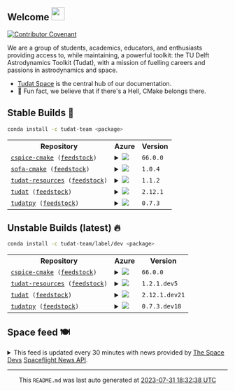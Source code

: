 ## Welcome <img src="https://raw.githubusercontent.com/MartinHeinz/MartinHeinz/master/wave.gif" width="30px">
[![Contributor Covenant](https://img.shields.io/badge/Contributor%20Covenant-2.1-4baaaa.svg?style=for-the-badge)](CODE_OF_CONDUCT.md)

We are a group of students, academics, educators, and enthusiasts providing access to, while maintaining, a powerful toolkit: the TU Delft Astrodynamics Toolkit (Tudat), with a mission of fuelling careers and passions in astrodynamics and space.
- [Tudat Space](https://tudat-space.readthedocs.io/en/latest/) is the central hub of our documentation.
- 🍿 Fun fact, we believe that if there's a Hell, CMake belongs there.

## Stable Builds 🔨
````bash
conda install -c tudat-team <package>
````
<!-- spaceflight news starts -->
<table>
  <tr>
    <th>Repository</th>
    <th>Azure</th>
    <th>Version</th>
  </tr>
<tr>
    <td><code><a href="https://github.com/tudat-team/cspice-cmake/tree/master" target="_blank">cspice-cmake</a> (<a href="https://github.com/tudat-team/cspice-cmake-feedstock/tree/master" target="_blank">feedstock</a>)</code></td>
    <td>
<details>
<summary>
<a href="https://dev.azure.com/tudat-team/feedstock-builds/_build/latest?definitionId=&amp;branchName=main">
<img src="https://dev.azure.com/tudat-team/feedstock-builds/_apis/build/status/feedstock-feedstock?branchName=main"/>
</a>
</summary>
<table>
<thead><tr><th>Variant</th><th>Status</th></tr></thead>
<tbody><tr>
<td>linux_64</td>
<td>
<a href="https://dev.azure.com/tudat-team/feedstock-builds/_build/latest?definitionId=&amp;branchName=main">
<img alt="variant" src="https://dev.azure.com/tudat-team/feedstock-builds/_apis/build/status/feedstock-feedstock?branchName=main&amp;jobName=linux&amp;configuration=linux%20linux_64_"/>
</a>
</td>
</tr><tr>
<td>osx_64</td>
<td>
<a href="https://dev.azure.com/tudat-team/feedstock-builds/_build/latest?definitionId=&amp;branchName=main">
<img alt="variant" src="https://dev.azure.com/tudat-team/feedstock-builds/_apis/build/status/feedstock-feedstock?branchName=main&amp;jobName=osx&amp;configuration=osx%20osx_64_"/>
</a>
</td>
</tr><tr>
<td>osx_arm64</td>
<td>
<a href="https://dev.azure.com/tudat-team/feedstock-builds/_build/latest?definitionId=&amp;branchName=main">
<img alt="variant" src="https://dev.azure.com/tudat-team/feedstock-builds/_apis/build/status/feedstock-feedstock?branchName=main&amp;jobName=osx&amp;configuration=osx%20osx_arm64_"/>
</a>
</td>
</tr><tr>
<td>win_64</td>
<td>
<a href="https://dev.azure.com/tudat-team/feedstock-builds/_build/latest?definitionId=&amp;branchName=main">
<img alt="variant" src="https://dev.azure.com/tudat-team/feedstock-builds/_apis/build/status/feedstock-feedstock?branchName=main&amp;jobName=win&amp;configuration=win%20win_64_"/>
</a>
</td>
</tr>
</tbody>
</table>
</details>
</td>
    <td><code>66.0.0</code></td>
  </tr>
<tr>
    <td><code><a href="https://github.com/tudat-team/sofa-cmake/tree/master" target="_blank">sofa-cmake</a> (<a href="https://github.com/tudat-team/sofa-cmake-feedstock/tree/master" target="_blank">feedstock</a>)</code></td>
    <td>
<details>
<summary>
<a href="https://dev.azure.com/tudat-team/feedstock-builds/_build/latest?definitionId=&amp;branchName=main">
<img src="https://dev.azure.com/tudat-team/feedstock-builds/_apis/build/status/feedstock-feedstock?branchName=main"/>
</a>
</summary>
<table>
<thead><tr><th>Variant</th><th>Status</th></tr></thead>
<tbody><tr>
<td>linux_64</td>
<td>
<a href="https://dev.azure.com/tudat-team/feedstock-builds/_build/latest?definitionId=&amp;branchName=main">
<img alt="variant" src="https://dev.azure.com/tudat-team/feedstock-builds/_apis/build/status/feedstock-feedstock?branchName=main&amp;jobName=linux&amp;configuration=linux%20linux_64_"/>
</a>
</td>
</tr><tr>
<td>osx_64</td>
<td>
<a href="https://dev.azure.com/tudat-team/feedstock-builds/_build/latest?definitionId=&amp;branchName=main">
<img alt="variant" src="https://dev.azure.com/tudat-team/feedstock-builds/_apis/build/status/feedstock-feedstock?branchName=main&amp;jobName=osx&amp;configuration=osx%20osx_64_"/>
</a>
</td>
</tr><tr>
<td>osx_arm64</td>
<td>
<a href="https://dev.azure.com/tudat-team/feedstock-builds/_build/latest?definitionId=&amp;branchName=main">
<img alt="variant" src="https://dev.azure.com/tudat-team/feedstock-builds/_apis/build/status/feedstock-feedstock?branchName=main&amp;jobName=osx&amp;configuration=osx%20osx_arm64_"/>
</a>
</td>
</tr><tr>
<td>win_64</td>
<td>
<a href="https://dev.azure.com/tudat-team/feedstock-builds/_build/latest?definitionId=&amp;branchName=main">
<img alt="variant" src="https://dev.azure.com/tudat-team/feedstock-builds/_apis/build/status/feedstock-feedstock?branchName=main&amp;jobName=win&amp;configuration=win%20win_64_"/>
</a>
</td>
</tr>
</tbody>
</table>
</details>
</td>
    <td><code>1.0.4</code></td>
  </tr>
<tr>
    <td><code><a href="https://github.com/tudat-team/tudat-resources/tree/master" target="_blank">tudat-resources</a> (<a href="https://github.com/tudat-team/tudat-resources-feedstock/tree/master" target="_blank">feedstock</a>)</code></td>
    <td>
<details>
<summary>
<a href="https://dev.azure.com/tudat-team/feedstock-builds/_build/latest?definitionId=&amp;branchName=main">
<img src="https://dev.azure.com/tudat-team/feedstock-builds/_apis/build/status/feedstock-feedstock?branchName=main"/>
</a>
</summary>
<table>
<thead><tr><th>Variant</th><th>Status</th></tr></thead>
<tbody><tr>
<td>linux_64</td>
<td>
<a href="https://dev.azure.com/tudat-team/feedstock-builds/_build/latest?definitionId=&amp;branchName=main">
<img alt="variant" src="https://dev.azure.com/tudat-team/feedstock-builds/_apis/build/status/feedstock-feedstock?branchName=main&amp;jobName=linux&amp;configuration=linux%20linux_64_"/>
</a>
</td>
</tr><tr>
<td>osx_64</td>
<td>
<a href="https://dev.azure.com/tudat-team/feedstock-builds/_build/latest?definitionId=&amp;branchName=main">
<img alt="variant" src="https://dev.azure.com/tudat-team/feedstock-builds/_apis/build/status/feedstock-feedstock?branchName=main&amp;jobName=osx&amp;configuration=osx%20osx_64_"/>
</a>
</td>
</tr><tr>
<td>osx_arm64</td>
<td>
<a href="https://dev.azure.com/tudat-team/feedstock-builds/_build/latest?definitionId=&amp;branchName=main">
<img alt="variant" src="https://dev.azure.com/tudat-team/feedstock-builds/_apis/build/status/feedstock-feedstock?branchName=main&amp;jobName=osx&amp;configuration=osx%20osx_arm64_"/>
</a>
</td>
</tr><tr>
<td>win_64</td>
<td>
<a href="https://dev.azure.com/tudat-team/feedstock-builds/_build/latest?definitionId=&amp;branchName=main">
<img alt="variant" src="https://dev.azure.com/tudat-team/feedstock-builds/_apis/build/status/feedstock-feedstock?branchName=main&amp;jobName=win&amp;configuration=win%20win_64_"/>
</a>
</td>
</tr>
</tbody>
</table>
</details>
</td>
    <td><code>1.1.2</code></td>
  </tr>
<tr>
    <td><code><a href="https://github.com/tudat-team/tudat/tree/master" target="_blank">tudat</a> (<a href="https://github.com/tudat-team/tudat-feedstock/tree/master" target="_blank">feedstock</a>)</code></td>
    <td>
<details>
<summary>
<a href="https://dev.azure.com/tudat-team/feedstock-builds/_build/latest?definitionId=&amp;branchName=main">
<img src="https://dev.azure.com/tudat-team/feedstock-builds/_apis/build/status/feedstock-feedstock?branchName=main"/>
</a>
</summary>
<table>
<thead><tr><th>Variant</th><th>Status</th></tr></thead>
<tbody><tr>
<td>linux_64</td>
<td>
<a href="https://dev.azure.com/tudat-team/feedstock-builds/_build/latest?definitionId=&amp;branchName=main">
<img alt="variant" src="https://dev.azure.com/tudat-team/feedstock-builds/_apis/build/status/feedstock-feedstock?branchName=main&amp;jobName=linux&amp;configuration=linux%20linux_64_"/>
</a>
</td>
</tr><tr>
<td>osx_64</td>
<td>
<a href="https://dev.azure.com/tudat-team/feedstock-builds/_build/latest?definitionId=&amp;branchName=main">
<img alt="variant" src="https://dev.azure.com/tudat-team/feedstock-builds/_apis/build/status/feedstock-feedstock?branchName=main&amp;jobName=osx&amp;configuration=osx%20osx_64_"/>
</a>
</td>
</tr><tr>
<td>osx_arm64</td>
<td>
<a href="https://dev.azure.com/tudat-team/feedstock-builds/_build/latest?definitionId=&amp;branchName=main">
<img alt="variant" src="https://dev.azure.com/tudat-team/feedstock-builds/_apis/build/status/feedstock-feedstock?branchName=main&amp;jobName=osx&amp;configuration=osx%20osx_arm64_"/>
</a>
</td>
</tr><tr>
<td>win_64</td>
<td>
<a href="https://dev.azure.com/tudat-team/feedstock-builds/_build/latest?definitionId=&amp;branchName=main">
<img alt="variant" src="https://dev.azure.com/tudat-team/feedstock-builds/_apis/build/status/feedstock-feedstock?branchName=main&amp;jobName=win&amp;configuration=win%20win_64_"/>
</a>
</td>
</tr>
</tbody>
</table>
</details>
</td>
    <td><code>2.12.1</code></td>
  </tr>
<tr>
    <td><code><a href="https://github.com/tudat-team/tudatpy/tree/master" target="_blank">tudatpy</a> (<a href="https://github.com/tudat-team/tudatpy-feedstock/tree/master" target="_blank">feedstock</a>)</code></td>
    <td>
<details>
<summary>
<a href="https://dev.azure.com/tudat-team/feedstock-builds/_build/latest?definitionId=&amp;branchName=main">
<img src="https://dev.azure.com/tudat-team/feedstock-builds/_apis/build/status/feedstock-feedstock?branchName=main"/>
</a>
</summary>
<table>
<thead><tr><th>Variant</th><th>Status</th></tr></thead>
<tbody><tr>
<td>linux_64_python3.10.____cpython</td>
<td>
<a href="https://dev.azure.com/tudat-team/feedstock-builds/_build/latest?definitionId=&amp;branchName=main">
<img alt="variant" src="https://dev.azure.com/tudat-team/feedstock-builds/_apis/build/status/feedstock-feedstock?branchName=main&amp;jobName=linux&amp;configuration=linux%20linux_64_python3.10.____cpython"/>
</a>
</td>
</tr><tr>
<td>linux_64_python3.8.____cpython</td>
<td>
<a href="https://dev.azure.com/tudat-team/feedstock-builds/_build/latest?definitionId=&amp;branchName=main">
<img alt="variant" src="https://dev.azure.com/tudat-team/feedstock-builds/_apis/build/status/feedstock-feedstock?branchName=main&amp;jobName=linux&amp;configuration=linux%20linux_64_python3.8.____cpython"/>
</a>
</td>
</tr><tr>
<td>linux_64_python3.9.____cpython</td>
<td>
<a href="https://dev.azure.com/tudat-team/feedstock-builds/_build/latest?definitionId=&amp;branchName=main">
<img alt="variant" src="https://dev.azure.com/tudat-team/feedstock-builds/_apis/build/status/feedstock-feedstock?branchName=main&amp;jobName=linux&amp;configuration=linux%20linux_64_python3.9.____cpython"/>
</a>
</td>
</tr><tr>
<td>osx_64_python3.10.____cpython</td>
<td>
<a href="https://dev.azure.com/tudat-team/feedstock-builds/_build/latest?definitionId=&amp;branchName=main">
<img alt="variant" src="https://dev.azure.com/tudat-team/feedstock-builds/_apis/build/status/feedstock-feedstock?branchName=main&amp;jobName=osx&amp;configuration=osx%20osx_64_python3.10.____cpython"/>
</a>
</td>
</tr><tr>
<td>osx_64_python3.8.____cpython</td>
<td>
<a href="https://dev.azure.com/tudat-team/feedstock-builds/_build/latest?definitionId=&amp;branchName=main">
<img alt="variant" src="https://dev.azure.com/tudat-team/feedstock-builds/_apis/build/status/feedstock-feedstock?branchName=main&amp;jobName=osx&amp;configuration=osx%20osx_64_python3.8.____cpython"/>
</a>
</td>
</tr><tr>
<td>osx_64_python3.9.____cpython</td>
<td>
<a href="https://dev.azure.com/tudat-team/feedstock-builds/_build/latest?definitionId=&amp;branchName=main">
<img alt="variant" src="https://dev.azure.com/tudat-team/feedstock-builds/_apis/build/status/feedstock-feedstock?branchName=main&amp;jobName=osx&amp;configuration=osx%20osx_64_python3.9.____cpython"/>
</a>
</td>
</tr><tr>
<td>osx_arm64_python3.10.____cpython</td>
<td>
<a href="https://dev.azure.com/tudat-team/feedstock-builds/_build/latest?definitionId=&amp;branchName=main">
<img alt="variant" src="https://dev.azure.com/tudat-team/feedstock-builds/_apis/build/status/feedstock-feedstock?branchName=main&amp;jobName=osx&amp;configuration=osx%20osx_arm64_python3.10.____cpython"/>
</a>
</td>
</tr><tr>
<td>osx_arm64_python3.8.____cpython</td>
<td>
<a href="https://dev.azure.com/tudat-team/feedstock-builds/_build/latest?definitionId=&amp;branchName=main">
<img alt="variant" src="https://dev.azure.com/tudat-team/feedstock-builds/_apis/build/status/feedstock-feedstock?branchName=main&amp;jobName=osx&amp;configuration=osx%20osx_arm64_python3.8.____cpython"/>
</a>
</td>
</tr><tr>
<td>osx_arm64_python3.9.____cpython</td>
<td>
<a href="https://dev.azure.com/tudat-team/feedstock-builds/_build/latest?definitionId=&amp;branchName=main">
<img alt="variant" src="https://dev.azure.com/tudat-team/feedstock-builds/_apis/build/status/feedstock-feedstock?branchName=main&amp;jobName=osx&amp;configuration=osx%20osx_arm64_python3.9.____cpython"/>
</a>
</td>
</tr><tr>
<td>win_64_python3.10.____cpython</td>
<td>
<a href="https://dev.azure.com/tudat-team/feedstock-builds/_build/latest?definitionId=&amp;branchName=main">
<img alt="variant" src="https://dev.azure.com/tudat-team/feedstock-builds/_apis/build/status/feedstock-feedstock?branchName=main&amp;jobName=win&amp;configuration=win%20win_64_python3.10.____cpython"/>
</a>
</td>
</tr><tr>
<td>win_64_python3.8.____cpython</td>
<td>
<a href="https://dev.azure.com/tudat-team/feedstock-builds/_build/latest?definitionId=&amp;branchName=main">
<img alt="variant" src="https://dev.azure.com/tudat-team/feedstock-builds/_apis/build/status/feedstock-feedstock?branchName=main&amp;jobName=win&amp;configuration=win%20win_64_python3.8.____cpython"/>
</a>
</td>
</tr><tr>
<td>win_64_python3.9.____cpython</td>
<td>
<a href="https://dev.azure.com/tudat-team/feedstock-builds/_build/latest?definitionId=&amp;branchName=main">
<img alt="variant" src="https://dev.azure.com/tudat-team/feedstock-builds/_apis/build/status/feedstock-feedstock?branchName=main&amp;jobName=win&amp;configuration=win%20win_64_python3.9.____cpython"/>
</a>
</td>
</tr>
</tbody>
</table>
</details>
</td>
    <td><code>0.7.3</code></td>
  </tr>

</table>

## Unstable Builds (latest) 🔥
````bash
conda install -c tudat-team/label/dev <package>
````
<!-- spaceflight news starts -->
<table>
  <tr>
    <th>Repository</th>
    <th>Azure</th>
    <th>Version</th>
  </tr>
<tr>
    <td><code><a href="https://github.com/tudat-team/cspice-cmake/tree/develop" target="_blank">cspice-cmake</a> (<a href="https://github.com/tudat-team/cspice-cmake-feedstock/tree/develop" target="_blank">feedstock</a>)</code></td>
    <td>
<details>
<summary>
<a href="https://dev.azure.com/tudat-team/feedstock-builds/_build/latest?definitionId=&amp;branchName=master">
<img src="https://dev.azure.com/tudat-team/feedstock-builds/_apis/build/status/cspice-cmake-feedstock?branchName=master"/>
</a>
</summary>
<table>
<thead><tr><th>Variant</th><th>Status</th></tr></thead>
<tbody><tr>
<td>linux_64</td>
<td>
<a href="https://dev.azure.com/tudat-team/feedstock-builds/_build/latest?definitionId=&amp;branchName=master">
<img alt="variant" src="https://dev.azure.com/tudat-team/feedstock-builds/_apis/build/status/cspice-cmake-feedstock?branchName=master&amp;jobName=linux&amp;configuration=linux_64_"/>
</a>
</td>
</tr><tr>
<td>osx_64</td>
<td>
<a href="https://dev.azure.com/tudat-team/feedstock-builds/_build/latest?definitionId=&amp;branchName=master">
<img alt="variant" src="https://dev.azure.com/tudat-team/feedstock-builds/_apis/build/status/cspice-cmake-feedstock?branchName=master&amp;jobName=osx&amp;configuration=osx_64_"/>
</a>
</td>
</tr><tr>
<td>win_64</td>
<td>
<a href="https://dev.azure.com/tudat-team/feedstock-builds/_build/latest?definitionId=&amp;branchName=master">
<img alt="variant" src="https://dev.azure.com/tudat-team/feedstock-builds/_apis/build/status/cspice-cmake-feedstock?branchName=master&amp;jobName=win&amp;configuration=win_64_"/>
</a>
</td>
</tr>
</tbody>
</table>
</details>
</td>
    <td><code>66.0.0</code></td>
  </tr>
<tr>
    <td><code><a href="https://github.com/tudat-team/tudat-resources/tree/develop" target="_blank">tudat-resources</a> (<a href="https://github.com/tudat-team/tudat-resources-feedstock/tree/develop" target="_blank">feedstock</a>)</code></td>
    <td>
<details>
<summary>
<a href="https://dev.azure.com/tudat-team/feedstock-builds/_build/latest?definitionId=4&amp;branchName=master">
<img src="https://dev.azure.com/tudat-team/feedstock-builds/_apis/build/status/tudat-resources-feedstock?branchName=master"/>
</a>
</summary>
<table>
<thead><tr><th>Variant</th><th>Status</th></tr></thead>
<tbody><tr>
<td>linux_64</td>
<td>
<a href="https://dev.azure.com/tudat-team/feedstock-builds/_build/latest?definitionId=4&amp;branchName=master">
<img alt="variant" src="https://dev.azure.com/tudat-team/feedstock-builds/_apis/build/status/tudat-resources-feedstock?branchName=master&amp;jobName=linux&amp;configuration=linux_64_"/>
</a>
</td>
</tr><tr>
<td>osx_64</td>
<td>
<a href="https://dev.azure.com/tudat-team/feedstock-builds/_build/latest?definitionId=4&amp;branchName=master">
<img alt="variant" src="https://dev.azure.com/tudat-team/feedstock-builds/_apis/build/status/tudat-resources-feedstock?branchName=master&amp;jobName=osx&amp;configuration=osx_64_"/>
</a>
</td>
</tr><tr>
<td>osx_arm64</td>
<td>
<a href="https://dev.azure.com/tudat-team/feedstock-builds/_build/latest?definitionId=4&amp;branchName=master">
<img alt="variant" src="https://dev.azure.com/tudat-team/feedstock-builds/_apis/build/status/tudat-resources-feedstock?branchName=master&amp;jobName=osx&amp;configuration=osx_arm64_"/>
</a>
</td>
</tr><tr>
<td>win_64</td>
<td>
<a href="https://dev.azure.com/tudat-team/feedstock-builds/_build/latest?definitionId=4&amp;branchName=master">
<img alt="variant" src="https://dev.azure.com/tudat-team/feedstock-builds/_apis/build/status/tudat-resources-feedstock?branchName=master&amp;jobName=win&amp;configuration=win_64_"/>
</a>
</td>
</tr>
</tbody>
</table>
</details>
</td>
    <td><code>1.2.1.dev5</code></td>
  </tr>
<tr>
    <td><code><a href="https://github.com/tudat-team/tudat/tree/develop" target="_blank">tudat</a> (<a href="https://github.com/tudat-team/tudat-feedstock/tree/develop" target="_blank">feedstock</a>)</code></td>
    <td>
<details>
<summary>
<a href="https://dev.azure.com/tudat-team/feedstock-builds/_build/latest?definitionId=2&amp;branchName=main">
<img src="https://dev.azure.com/tudat-team/feedstock-builds/_apis/build/status/tudat-feedstock?branchName=main"/>
</a>
</summary>
<table>
<thead><tr><th>Variant</th><th>Status</th></tr></thead>
<tbody><tr>
<td>linux_64</td>
<td>
<a href="https://dev.azure.com/tudat-team/feedstock-builds/_build/latest?definitionId=2&amp;branchName=main">
<img alt="variant" src="https://dev.azure.com/tudat-team/feedstock-builds/_apis/build/status/tudat-feedstock?branchName=main&amp;jobName=linux&amp;configuration=linux%20linux_64_"/>
</a>
</td>
</tr><tr>
<td>osx_64</td>
<td>
<a href="https://dev.azure.com/tudat-team/feedstock-builds/_build/latest?definitionId=2&amp;branchName=main">
<img alt="variant" src="https://dev.azure.com/tudat-team/feedstock-builds/_apis/build/status/tudat-feedstock?branchName=main&amp;jobName=osx&amp;configuration=osx%20osx_64_"/>
</a>
</td>
</tr><tr>
<td>osx_arm64</td>
<td>
<a href="https://dev.azure.com/tudat-team/feedstock-builds/_build/latest?definitionId=2&amp;branchName=main">
<img alt="variant" src="https://dev.azure.com/tudat-team/feedstock-builds/_apis/build/status/tudat-feedstock?branchName=main&amp;jobName=osx&amp;configuration=osx%20osx_arm64_"/>
</a>
</td>
</tr><tr>
<td>win_64</td>
<td>
<a href="https://dev.azure.com/tudat-team/feedstock-builds/_build/latest?definitionId=2&amp;branchName=main">
<img alt="variant" src="https://dev.azure.com/tudat-team/feedstock-builds/_apis/build/status/tudat-feedstock?branchName=main&amp;jobName=win&amp;configuration=win%20win_64_"/>
</a>
</td>
</tr>
</tbody>
</table>
</details>
</td>
    <td><code>2.12.1.dev21</code></td>
  </tr>
<tr>
    <td><code><a href="https://github.com/tudat-team/tudatpy/tree/develop" target="_blank">tudatpy</a> (<a href="https://github.com/tudat-team/tudatpy-feedstock/tree/develop" target="_blank">feedstock</a>)</code></td>
    <td>
<details>
<summary>
<a href="https://dev.azure.com/tudat-team/feedstock-builds/_build/latest?definitionId=3&amp;branchName=main">
<img src="https://dev.azure.com/tudat-team/feedstock-builds/_apis/build/status/tudatpy-feedstock?branchName=main"/>
</a>
</summary>
<table>
<thead><tr><th>Variant</th><th>Status</th></tr></thead>
<tbody><tr>
<td>linux_64_python3.10.____cpython</td>
<td>
<a href="https://dev.azure.com/tudat-team/feedstock-builds/_build/latest?definitionId=3&amp;branchName=main">
<img alt="variant" src="https://dev.azure.com/tudat-team/feedstock-builds/_apis/build/status/tudatpy-feedstock?branchName=main&amp;jobName=linux&amp;configuration=linux%20linux_64_python3.10.____cpython"/>
</a>
</td>
</tr><tr>
<td>linux_64_python3.8.____cpython</td>
<td>
<a href="https://dev.azure.com/tudat-team/feedstock-builds/_build/latest?definitionId=3&amp;branchName=main">
<img alt="variant" src="https://dev.azure.com/tudat-team/feedstock-builds/_apis/build/status/tudatpy-feedstock?branchName=main&amp;jobName=linux&amp;configuration=linux%20linux_64_python3.8.____cpython"/>
</a>
</td>
</tr><tr>
<td>linux_64_python3.9.____cpython</td>
<td>
<a href="https://dev.azure.com/tudat-team/feedstock-builds/_build/latest?definitionId=3&amp;branchName=main">
<img alt="variant" src="https://dev.azure.com/tudat-team/feedstock-builds/_apis/build/status/tudatpy-feedstock?branchName=main&amp;jobName=linux&amp;configuration=linux%20linux_64_python3.9.____cpython"/>
</a>
</td>
</tr><tr>
<td>osx_64_python3.10.____cpython</td>
<td>
<a href="https://dev.azure.com/tudat-team/feedstock-builds/_build/latest?definitionId=3&amp;branchName=main">
<img alt="variant" src="https://dev.azure.com/tudat-team/feedstock-builds/_apis/build/status/tudatpy-feedstock?branchName=main&amp;jobName=osx&amp;configuration=osx%20osx_64_python3.10.____cpython"/>
</a>
</td>
</tr><tr>
<td>osx_64_python3.8.____cpython</td>
<td>
<a href="https://dev.azure.com/tudat-team/feedstock-builds/_build/latest?definitionId=3&amp;branchName=main">
<img alt="variant" src="https://dev.azure.com/tudat-team/feedstock-builds/_apis/build/status/tudatpy-feedstock?branchName=main&amp;jobName=osx&amp;configuration=osx%20osx_64_python3.8.____cpython"/>
</a>
</td>
</tr><tr>
<td>osx_64_python3.9.____cpython</td>
<td>
<a href="https://dev.azure.com/tudat-team/feedstock-builds/_build/latest?definitionId=3&amp;branchName=main">
<img alt="variant" src="https://dev.azure.com/tudat-team/feedstock-builds/_apis/build/status/tudatpy-feedstock?branchName=main&amp;jobName=osx&amp;configuration=osx%20osx_64_python3.9.____cpython"/>
</a>
</td>
</tr><tr>
<td>osx_arm64_python3.10.____cpython</td>
<td>
<a href="https://dev.azure.com/tudat-team/feedstock-builds/_build/latest?definitionId=3&amp;branchName=main">
<img alt="variant" src="https://dev.azure.com/tudat-team/feedstock-builds/_apis/build/status/tudatpy-feedstock?branchName=main&amp;jobName=osx&amp;configuration=osx%20osx_arm64_python3.10.____cpython"/>
</a>
</td>
</tr><tr>
<td>osx_arm64_python3.8.____cpython</td>
<td>
<a href="https://dev.azure.com/tudat-team/feedstock-builds/_build/latest?definitionId=3&amp;branchName=main">
<img alt="variant" src="https://dev.azure.com/tudat-team/feedstock-builds/_apis/build/status/tudatpy-feedstock?branchName=main&amp;jobName=osx&amp;configuration=osx%20osx_arm64_python3.8.____cpython"/>
</a>
</td>
</tr><tr>
<td>osx_arm64_python3.9.____cpython</td>
<td>
<a href="https://dev.azure.com/tudat-team/feedstock-builds/_build/latest?definitionId=3&amp;branchName=main">
<img alt="variant" src="https://dev.azure.com/tudat-team/feedstock-builds/_apis/build/status/tudatpy-feedstock?branchName=main&amp;jobName=osx&amp;configuration=osx%20osx_arm64_python3.9.____cpython"/>
</a>
</td>
</tr><tr>
<td>win_64_python3.10.____cpython</td>
<td>
<a href="https://dev.azure.com/tudat-team/feedstock-builds/_build/latest?definitionId=3&amp;branchName=main">
<img alt="variant" src="https://dev.azure.com/tudat-team/feedstock-builds/_apis/build/status/tudatpy-feedstock?branchName=main&amp;jobName=win&amp;configuration=win%20win_64_python3.10.____cpython"/>
</a>
</td>
</tr><tr>
<td>win_64_python3.8.____cpython</td>
<td>
<a href="https://dev.azure.com/tudat-team/feedstock-builds/_build/latest?definitionId=3&amp;branchName=main">
<img alt="variant" src="https://dev.azure.com/tudat-team/feedstock-builds/_apis/build/status/tudatpy-feedstock?branchName=main&amp;jobName=win&amp;configuration=win%20win_64_python3.8.____cpython"/>
</a>
</td>
</tr><tr>
<td>win_64_python3.9.____cpython</td>
<td>
<a href="https://dev.azure.com/tudat-team/feedstock-builds/_build/latest?definitionId=3&amp;branchName=main">
<img alt="variant" src="https://dev.azure.com/tudat-team/feedstock-builds/_apis/build/status/tudatpy-feedstock?branchName=main&amp;jobName=win&amp;configuration=win%20win_64_python3.9.____cpython"/>
</a>
</td>
</tr>
</tbody>
</table>
</details>
</td>
    <td><code>0.7.3.dev18</code></td>
  </tr>

</table>

<!-- spaceflight news ends -->

## Space feed 🍽️
<details>
<summary>
This feed is updated every 30 minutes with news provided by <a href="https://thespacedevs.com/" target="_blank">The Space Devs</a>
 <a href="https://thespacedevs.com/snapi" target="_blank">Spaceflight News API</a>.
</summary>

<table>
<tr>
<td width="50%" valign="top">

<h3 align="center"> Spaceflight news 📅 </h3>

<!-- spaceflight news starts -->
* [Northrop Grumman prepares for final flight of Antares with Russian and Ukrainian components](https://spacenews.com/northrop-grumman-prepares-for-final-flight-of-antares-with-russian-and-ukrainian-components/) <br/> <sub><a href="https://www.timeanddate.com/worldclock/fixedtime.html?iso=20230731T174226">2023-07-31 17:42:26 UTC</a></sub>
* [KBR wins Air Force Research Lab contract to study non-traditional orbits](https://spacenews.com/kbr-wins-air-force-research-lab-contract-to-study-non-traditional-orbits/) <br/> <sub><a href="https://www.timeanddate.com/worldclock/fixedtime.html?iso=20230731T173522">2023-07-31 17:35:22 UTC</a></sub>
* [US Senate Cuts Space Force Budget With Defense Bill Approval](https://tlpnetwork.com/news/2023/07/us-senate-cuts-space-force-budget-with-defense-bill-approval) <br/> <sub><a href="https://www.timeanddate.com/worldclock/fixedtime.html?iso=20230731T170151">2023-07-31 17:01:51 UTC</a></sub>
* [Europe turns its new $1.5 billion space telescope on, and happily it works](https://arstechnica.com/space/2023/07/europe-turns-its-new-1-5-billion-space-telescope-on-and-happily-it-works/) <br/> <sub><a href="https://www.timeanddate.com/worldclock/fixedtime.html?iso=20230731T165028">2023-07-31 16:50:28 UTC</a></sub>
* [Redwire Hires Veteran Aerospace Executive as Senior VP](https://tlpnetwork.com/news/2023/07/redwire-hired-veteran-aerospace-executive-as-senior-vp) <br/> <sub><a href="https://www.timeanddate.com/worldclock/fixedtime.html?iso=20230731T164409">2023-07-31 16:44:09 UTC</a></sub>
* [Space Force programs get trimmed in Senate appropriations bill](https://spacenews.com/space-force-programs-get-trimmed-in-senate-appropriations-bill/) <br/> <sub><a href="https://www.timeanddate.com/worldclock/fixedtime.html?iso=20230731T162344">2023-07-31 16:23:44 UTC</a></sub>
* [EUCLID Telescope Captures First Images](https://tlpnetwork.com/news/2023/07/euclid-teleschope-captures-first-images) <br/> <sub><a href="https://www.timeanddate.com/worldclock/fixedtime.html?iso=20230731T153221">2023-07-31 15:32:21 UTC</a></sub>
* [NASA Airs Coverage of Space Station Research, Development Conference](http://www.nasa.gov/press-release/nasa-airs-coverage-of-space-station-research-development-conference) <br/> <sub><a href="https://www.timeanddate.com/worldclock/fixedtime.html?iso=20230731T153200">2023-07-31 15:32:00 UTC</a></sub>
* [Scientists, using Webb, discover water vapor within a planet-forming disk](https://www.nasaspaceflight.com/2023/07/pds70-water/) <br/> <sub><a href="https://www.timeanddate.com/worldclock/fixedtime.html?iso=20230730T192353">2023-07-30 19:23:53 UTC</a></sub>
* [Crew Dragon, Soyuz missions set for launches to ISS](https://spacenews.com/crew-dragon-soyuz-missions-set-for-launches-to-iss/) <br/> <sub><a href="https://www.timeanddate.com/worldclock/fixedtime.html?iso=20230730T181625">2023-07-30 18:16:25 UTC</a></sub>

<!-- spaceflight news ends -->

</td>

<td width="50%" valign="top">

<h3 align="center"> Spaceflight blogs ✍️ </h3>

<!-- spaceflight blogs starts -->
* [Will ESA finally land on Mars?](https://europeanspaceflight.substack.com/p/will-esa-finally-land-on-mars) <br/> <sub><a href="https://www.timeanddate.com/worldclock/fixedtime.html?iso=20230731T134349">2023-07-31 13:43:49 UTC</a></sub>
* [Aquatic equivalencies](https://www.planetary.org/the-downlink/aquatic-equivalencies) <br/> <sub><a href="https://www.timeanddate.com/worldclock/fixedtime.html?iso=20230728T143446">2023-07-28 14:34:46 UTC</a></sub>
* [Life on Venus: Your Questions Answered](https://www.planetary.org/articles/life-on-venus-your-questions-answered) <br/> <sub><a href="https://www.timeanddate.com/worldclock/fixedtime.html?iso=20230728T143444">2023-07-28 14:34:44 UTC</a></sub>
* [The time Europe tried to copy Energia](https://europeanspaceflight.substack.com/p/the-time-europe-tried-to-copy-energia) <br/> <sub><a href="https://www.timeanddate.com/worldclock/fixedtime.html?iso=20230728T133059">2023-07-28 13:30:59 UTC</a></sub>
* [Weekly Roundup for SpacePolicyOnline.com: July 17-23, 2023](https://spacepolicyonline.com/news/weekly-roundup-for-spacepolicyonline-com-july-17-23-2023/) <br/> <sub><a href="https://www.timeanddate.com/worldclock/fixedtime.html?iso=20230724T144400">2023-07-24 14:44:00 UTC</a></sub>
* [How can Thales use Space Rider IP for Rev-1?](https://europeanspaceflight.substack.com/p/how-can-thales-use-space-rider-ip) <br/> <sub><a href="https://www.timeanddate.com/worldclock/fixedtime.html?iso=20230724T133843">2023-07-24 13:38:43 UTC</a></sub>
* [That’s a mare](https://www.planetary.org/the-downlink/thats-a-mare) <br/> <sub><a href="https://www.timeanddate.com/worldclock/fixedtime.html?iso=20230721T143436">2023-07-21 14:34:36 UTC</a></sub>
* [The U.S. Senate threatens to cancel Mars Sample Return](https://www.planetary.org/articles/the-senate-threatens-to-cancel-mars-sample-return) <br/> <sub><a href="https://www.timeanddate.com/worldclock/fixedtime.html?iso=20230719T133439">2023-07-19 13:34:39 UTC</a></sub>
* [Weekly Roundup for SpacePolicyOnline.com: July 3-16, 2023](https://spacepolicyonline.com/news/weekly-roundup-for-spacepolicyonline-com-july-3-16-2023/) <br/> <sub><a href="https://www.timeanddate.com/worldclock/fixedtime.html?iso=20230717T144253">2023-07-17 14:42:53 UTC</a></sub>
* [A little Boost! goes a long way](https://europeanspaceflight.substack.com/p/a-little-boost-goes-a-long-way) <br/> <sub><a href="https://www.timeanddate.com/worldclock/fixedtime.html?iso=20230717T143812">2023-07-17 14:38:12 UTC</a></sub>

<!-- spaceflight blogs ends -->

</td>

</tr>

</table>
</details>

<hr>
  <div align="center">
  This <code>README.md</code> was last auto generated at <a href="https://www.timeanddate.com/worldclock/fixedtime.html?iso=20230731T183238">2023-07-31 18:32:38 UTC</a>
  <br>
  <!-- <a href="https://medium.com/@g.h.garrett" target="_blank">Learn to add space launches to your profile here!</a> -->
</div>